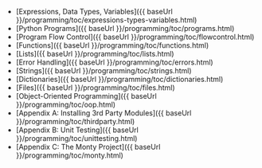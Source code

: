 <navigation>

* [Expressions, Data Types, Variables]({{ baseUrl }}/programming/toc/expressions-types-variables.html)
* [Python Programs]({{ baseUrl }}/programming/toc/programs.html)
* [Program Flow Control]({{ baseUrl }}/programming/toc/flowcontrol.html)
* [Functions]({{ baseUrl }}/programming/toc/functions.html)
* [Lists]({{ baseUrl }}/programming/toc/lists.html)
* [Error Handling]({{ baseUrl }}/programming/toc/errors.html)
* [Strings]({{ baseUrl }}/programming/toc/strings.html)
* [Dictionaries]({{ baseUrl }}/programming/toc/dictionaries.html)
* [Files]({{ baseUrl }}/programming/toc/files.html)
* [Object-Oriented Programming]({{ baseUrl }}/programming/toc/oop.html)
* [Appendix A: Installing 3rd Party Modules]({{ baseUrl }}/programming/toc/thirdparty.html)
* [Appendix B: Unit Testing]({{ baseUrl }}/programming/toc/unittesting.html)
* [Appendix C: The Monty Project]({{ baseUrl }}/programming/toc/monty.html)

</navigation>
